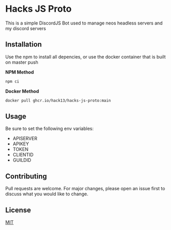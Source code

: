 # Hacks JS Proto

This is a simple DiscordJS Bot used to manage neos headless servers and my discord servers

## Installation

Use the npm to install all depencies, or use the docker container that is built on master push

**NPM Method**
```bash
npm ci
```

**Docker Method**
```bash
docker pull ghcr.io/hack13/hacks-js-proto:main
```

## Usage
Be sure to set the following env variables:

- APISERVER
- APIKEY
- TOKEN
- CLIENTID
- GUILDID


## Contributing
Pull requests are welcome. For major changes, please open an issue first to discuss what you would like to change.

## License
[MIT](https://choosealicense.com/licenses/mit/)